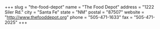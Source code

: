 +++
slug = "the-food-depot"
name = "The Food Depot"
address = "1222 Siler Rd."
city = "Santa Fe"
state = "NM"
postal = "87507"
website = "http://www.thefooddepot.org"
phone = "505-471-1633"
fax = "505-471-2025"
+++
